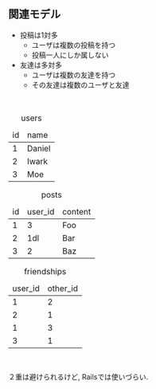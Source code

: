 ## 関連モデル

* 投稿は1対多
  * ユーザは複数の投稿を持つ
  * 投稿一人にしか属しない
* 友達は多対多
  * ユーザは複数の友達を持つ
  * その友達は複数のユーザと友達

<br class="clear">

<div class="seventh left">
  <div class="half left">
      <table class="move-right">
        <caption>users</caption>
        <thead><tr><td>id</td><td>name</td></tr></thead>
        <tbody>
          <tr><td>1<td>Daniel
          <tr><td>2<td>Iwark
          <tr><td>3<td>Moe
        </tbody>
      </table>
  </div>
  <div class="half left">
      <table>
        <caption>posts</captin>
        <thead><tr><td>id</td><td>user_id</td><td>content</td></tr></thead>
        <tbody>
          <tr><td>1<td>3<td>Foo
          <tr><td>2<td>1dl<td>Bar
          <tr><td>3<td>2<td>Baz
        </tbody>
      </table>
  </div>
</div>

<div class="third right">
  <table>
    <caption>friendships</captin>
    <thead><tr><td>user_id</td><td>other_id</td></tr></thead>
    <tbody>
      <tr><td>1<td>2
      <tr><td>2<td>1
      <tr><td>1<td>3
      <tr><td>3<td>1
    </tbody>
  </table>
</div>

<br class="clear">

２重は避けられるけど, Railsでは使いづらい.
